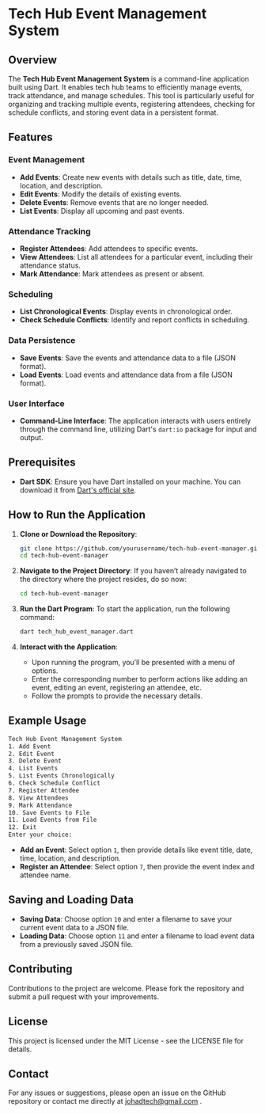 
# Tech Hub Event Management System

## Overview

The **Tech Hub Event Management System** is a command-line application built using Dart. It enables tech hub teams to efficiently manage events, track attendance, and manage schedules. This tool is particularly useful for organizing and tracking multiple events, registering attendees, checking for schedule conflicts, and storing event data in a persistent format.

## Features

### Event Management
- **Add Events**: Create new events with details such as title, date, time, location, and description.
- **Edit Events**: Modify the details of existing events.
- **Delete Events**: Remove events that are no longer needed.
- **List Events**: Display all upcoming and past events.

### Attendance Tracking
- **Register Attendees**: Add attendees to specific events.
- **View Attendees**: List all attendees for a particular event, including their attendance status.
- **Mark Attendance**: Mark attendees as present or absent.

### Scheduling
- **List Chronological Events**: Display events in chronological order.
- **Check Schedule Conflicts**: Identify and report conflicts in scheduling.

### Data Persistence
- **Save Events**: Save the events and attendance data to a file (JSON format).
- **Load Events**: Load events and attendance data from a file (JSON format).

### User Interface
- **Command-Line Interface**: The application interacts with users entirely through the command line, utilizing Dart's `dart:io` package for input and output.

## Prerequisites

- **Dart SDK**: Ensure you have Dart installed on your machine. You can download it from [Dart's official site](https://dart.dev/get-dart).

## How to Run the Application

1. **Clone or Download the Repository**: 
   ```bash
   git clone https://github.com/yourusername/tech-hub-event-manager.git
   cd tech-hub-event-manager
   ```

2. **Navigate to the Project Directory**:
   If you haven’t already navigated to the directory where the project resides, do so now:
   ```bash
   cd tech-hub-event-manager
   ```

3. **Run the Dart Program**:
   To start the application, run the following command:
   ```bash
   dart tech_hub_event_manager.dart
   ```

4. **Interact with the Application**:
   - Upon running the program, you’ll be presented with a menu of options.
   - Enter the corresponding number to perform actions like adding an event, editing an event, registering an attendee, etc.
   - Follow the prompts to provide the necessary details.

## Example Usage

```bash
Tech Hub Event Management System
1. Add Event
2. Edit Event
3. Delete Event
4. List Events
5. List Events Chronologically
6. Check Schedule Conflict
7. Register Attendee
8. View Attendees
9. Mark Attendance
10. Save Events to File
11. Load Events from File
12. Exit
Enter your choice:
```

- **Add an Event**: Select option `1`, then provide details like event title, date, time, location, and description.
- **Register an Attendee**: Select option `7`, then provide the event index and attendee name.

## Saving and Loading Data

- **Saving Data**: Choose option `10` and enter a filename to save your current event data to a JSON file.
- **Loading Data**: Choose option `11` and enter a filename to load event data from a previously saved JSON file.

## Contributing

Contributions to the project are welcome. Please fork the repository and submit a pull request with your improvements.

## License

This project is licensed under the MIT License - see the LICENSE file for details.

## Contact

For any issues or suggestions, please open an issue on the GitHub repository or contact me directly at johadtech@gmail.com .
